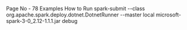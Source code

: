 Page No - 78 Examples
How to Run
spark-submit --class org.apache.spark.deploy.dotnet.DotnetRunner --master local microsoft-spark-3-0_2.12-1.1.1.jar debug